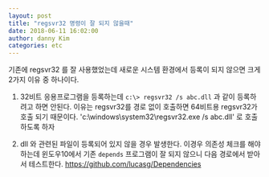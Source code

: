 ```yaml
---
layout: post
title: "regsvr32 명령이 잘 되지 않을때"
date: 2018-06-11 16:02:00
author: danny Kim
categories: etc
---
```


기존에 regsvr32 를 잘 사용했었는데 새로운 시스템 환경에서 등록이 되지 않으면 크게 2가지 이유 중 하나이다.

1. 32비트 응용프로그램을 등록하는데 `c:\> regsvr32 /s abc.dll` 과 같이 등록하려고 하면 안된다.
  이유는 regsvr32를 경로 없이 호출하면 64비트용 regsvr32가 호출 되기 때문이다.
  'c:\windows\system32\regsvr32.exe /s abc.dll' 로 호출하도록 하자

2. dll 와 관련된 파일이 등록되어 있지 않을 경우 발생한다. 이경우 의존성 체크를 해야하는데
  윈도우10에서 기존 `depends` 프로그램이 잘 되지 않으니 다음 경로에서 받아서 테스트한다.
  https://github.com/lucasg/Dependencies
  
